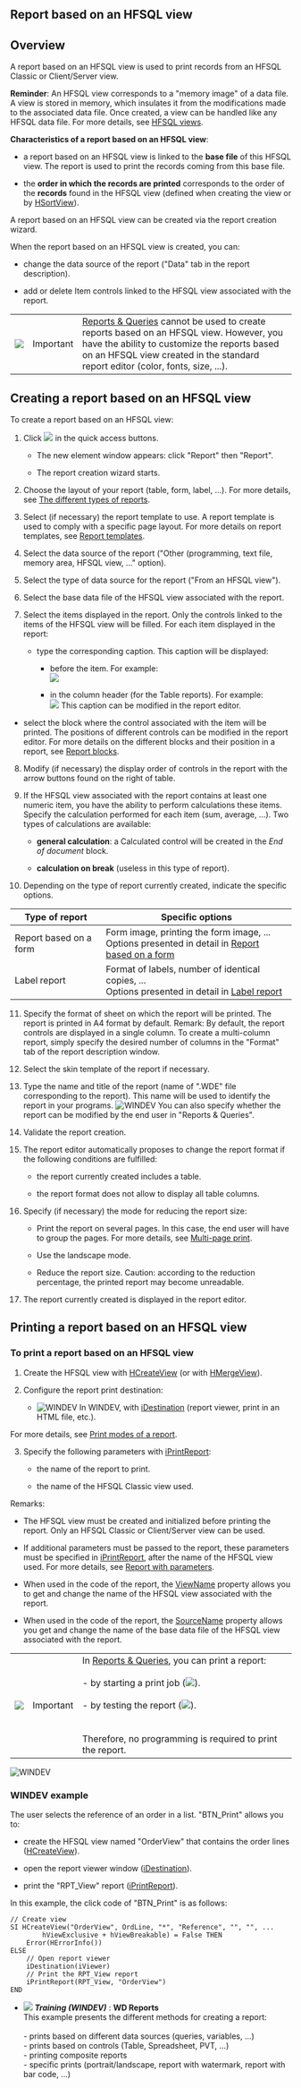 


## Report based on an HFSQL view
			



<a name="NOTE1"></a>
<a name="NOTE1_1"></a>


## Overview
<a name="overview_ELTTEXTE000316"></a>
A report based on an HFSQL view is used to print records from an HFSQL Classic or Client/Server view.

**Reminder**: An HFSQL view corresponds to a "memory image" of a data file. A view is stored in memory, which insulates it from the modifications made to the associated data file. Once created, a view can be handled like any HFSQL data file. For more details, see [HFSQL views](../WDLang4/3044248.md).

**Characteristics of a report based on an HFSQL view**:

- a report based on an HFSQL view is linked to the **base file** of this HFSQL view. The report is used to print the records coming from this base file.

- the **order in which the records are printed** corresponds to the order of the **records** found in the HFSQL view (defined when creating the view or by [HSortView](../WDLang4/3044114.md)).




A report based on an HFSQL view can be created via the report creation wizard.

When the report based on an HFSQL view is created, you can:

- change the data source of the report ("Data" tab in the report description).

- add or delete Item controls linked to the HFSQL view associated with the report.


|   |   |   |
| --- | --- | --- |
| ![](https://doc.pcsoft.fr/en-US/images/image.awp?langid=3&name=ER.png) | Important | [Reports & Queries](../Presentation/3088004.md) cannot be used to create reports based on an HFSQL view. However, you have the ability to customize the reports based on an HFSQL view created in the standard report editor (color, fonts, size, ...). |





<a name="NOTE2"></a>
<a name="NOTE2_1"></a>


## Creating a report based on an HFSQL view
<a name="creating_report_based_hfsql_view_ELTTEXTE000364"></a>
To create a report based on an HFSQL view:

1. Click ![](https://doc.pcsoft.fr/en-US/images/image.awp?langid=3&name=ico_nouveau.gif) in the quick access buttons. 

	- The new element window appears: click "Report" then "Report". 

	- The report creation wizard starts.




2. Choose the layout of your report (table, form, label, ...). For more details, see [The different types of reports](../WDChamp/1011054.md).

3. Select (if necessary) the report template to use. A report template is used to comply with a specific page layout. For more details on report templates, see [Report templates](../WDChamp/9000105.md). 

4. Select the data source of the report ("Other (programming, text file, memory area, HFSQL view, ..." option).

5. Select the type of data source for the report ("From an HFSQL view").

6. Select the base data file of the HFSQL view associated with the report.

7. Select the items displayed in the report. Only the controls linked to the items of the HFSQL view will be filled.
	For each item displayed in the report:

	- type the corresponding caption. This caption will be displayed:

		- before the item. For example:<br>![](https://doc.pcsoft.fr/en-US/images/image.awp?langid=3&name=etatLibelleFiche.gif)


		- in the column header (for the Table reports). For example:<br>![](https://doc.pcsoft.fr/en-US/images/image.awp?langid=3&name=etatLibelleTable.gif)
This caption can be modified in the report editor.

- select the block where the control associated with the item will be printed. The positions of different controls can be modified in the report editor. For more details on the different blocks and their position in a report, see [Report blocks](../WDChamp/1011040.md).

8. Modify (if necessary) the display order of controls in the report with the arrow buttons found on the right of table.

9. If the HFSQL view associated with the report contains at least one numeric item, you have the ability to perform calculations these items. Specify the calculation performed for each item (sum, average, ...). Two types of calculations are available:

	- **general calculation**: a Calculated control will be created in the *End of document* block.

	- **calculation on break** (useless in this type of report). 




10. Depending on the type of report currently created, indicate the specific options.
	

| Type of report | Specific options |
| --- | --- |
| Report based on a form | Form image, printing the form image, ...<br>Options presented in detail in [Report based on a form](../WDChamp/1011067.md) |
| Label report | Format of labels, number of identical copies, ...<br>Options presented in detail in [Label report](../WDChamp/1011050.md) |



11. Specify the format of sheet on which the report will be printed. The report is printed in A4 format by default. 
	Remark: By default, the report controls are displayed in a single column. To create a multi-column report, simply specify the desired number of columns in the "Format" tab of the report description window.

12. Select the skin template of the report if necessary.

13. Type the name and title of the report (name of ".WDE" file corresponding to the report). This name will be used to identify the report in your programs.
	![WINDEV](https://doc.pcsoft.fr/ext/images/us/WD.png) You can also specify whether the report can be modified by the end user in "Reports & Queries". 

14. Validate the report creation. 

15. The report editor automatically proposes to change the report format if the following conditions are fulfilled:

	- the report currently created includes a table.

	- the report format does not allow to display all table columns.




16. Specify (if necessary) the mode for reducing the report size: 

	- Print the report on several pages. In this case, the end user will have to group the pages. For more details, see [Multi-page print](../WDChamp/1011065.md). 

	- Use the landscape mode. 

	- Reduce the report size. Caution: according to the reduction percentage, the printed report may become unreadable. 




17. The report currently created is displayed in the report editor.




<a name="NOTE3"></a>
<a name="NOTE3_1"></a>


## Printing a report based on an HFSQL view
<a name="printing_report_based_hfsql_view_ELTTEXTE000388"></a>


### To print a report based on an HFSQL view
<a name="print_report_based_hfsql_view_ELTPARAGRAPHE000152"></a>

1. Create the HFSQL view with [HCreateView](../WDLang4/3044159.md) (or with [HMergeView](../WDLang4/3044124.md)).

2. Configure the report print destination:

	- ![WINDEV](https://doc.pcsoft.fr/ext/images/us/WD.png) In WINDEV, with [iDestination](../WDLang5/3046074.md) (report viewer, print in an HTML file, etc.).


 For more details, see [Print modes of a report](../WDChamp/1011031.md).

3. Specify the following parameters with [iPrintReport](../WDLang5/3046032.md):

	- the name of the report to print.

	- the name of the HFSQL Classic view used.







Remarks:

- The HFSQL view must be created and initialized before printing the report. Only an HFSQL Classic or Client/Server view can be used.

- If additional parameters must be passed to the report, these parameters must be specified in [iPrintReport](../WDLang5/3046032.md), after the name of the HFSQL view used. For more details, see [Report with parameters](../WDChamp/1011008.md).

- When used in the code of the report, the [ViewName](../Proprietes/2511030.md) property allows you to get and change the name of the HFSQL view associated with the report.

- When used in the code of the report, the [SourceName](../Proprietes/2511035.md) property allows you get and change the name of the base data file of the HFSQL view associated with the report.


|   |   |   |
| --- | --- | --- |
| ![](https://doc.pcsoft.fr/en-US/images/image.awp?langid=3&name=ER.png) | Important | In [Reports & Queries](../Presentation/3088004.md), you can print a report:<br><br>- by starting a print job (![](https://doc.pcsoft.fr/en-US/images/image.awp?langid=3&name=Ico_Imprimer.gif)). <br><br>- by testing the report (![](https://doc.pcsoft.fr/en-US/images/image.awp?langid=3&name=Ico_Go_Fenetre_WD_bl.gif)).<br><br><br>Therefore, no programming is required to print the report. |




<a name="NOTE3_2"></a>
![WINDEV](https://doc.pcsoft.fr/ext/images/us/WD.png) 

### WINDEV example
<a name="windev_example_ELTPARAGRAPHE000226"></a>

The user selects the reference of an order in a list. "BTN_Print" allows you to:

- create the HFSQL view named "OrderView" that contains the order lines ([HCreateView](../WDLang4/3044159.md)).

- open the report viewer window ([iDestination](../WDLang5/3046074.md)).

- print the "RPT_View" report ([iPrintReport](../WDLang5/3046032.md)).




In this example, the click code of "BTN_Print" is as follows:


```wl
// Create view
SI HCreateView("OrderView", OrdLine, "*", "Reference", "", "", ...
		hViewExclusive + hViewBreakable) = False THEN
	Error(HErrorInfo())
ELSE
	// Open report viewer
	iDestination(iViewer)
	// Print the RPT_View report
	iPrintReport(RPT_View, "OrderView")
END
```

<a name="NOTE3_4"></a>


- ![](https://doc.pcsoft.fr/en-US/images/image.awp?langid=3&name=WDReports.gif) ***Training (WINDEV)*** : **WD Reports** <br>This example presents the different methods for creating a report:<br><br>- prints based on different data sources (queries, variables, ...)<br>- prints based on controls (Table, Spreadsheet, PVT, ...)<br>- printing composite reports<br>- specific prints (portrait/landscape, report with watermark, report with bar code, ...)


